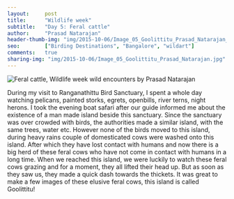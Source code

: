 ```yaml
---
layout:     post
title:      "Wildlife week"
subtitle:   "Day 5: Feral cattle"
author:     "Prasad Natarajan"
header-thumb-img: "img/2015-10-06/Image_05_Goolittitu_Prasad_Natarajan_thumb.jpg"
seo: 		["Birding Destinations", "Bangalore", "wildart"]
comments:   true
sharing-img: "img/2015-10-06/Image_05_Goolittitu_Prasad_Natarajan.jpg"
---
```



<img src="{{ site.baseurl }}/img/2015-10-06/Image_05_Goolittitu_Prasad_Natarajan.jpg" alt="Feral cattle, Wildlife week wild encounters by Prasad Natarajan">

<p>
During my visit to Ranganathittu Bird Sanctuary, I spent a whole day watching pelicans, painted storks, egrets, openbills, river terns, night herons. I took the evening boat safari after our guide informed me about the existence of a man made island beside this sanctuary. Since the sanctuary was over crowded with birds, the authorities made a similar island, with the same trees, water etc. However none of the birds moved to this island, during heavy rains couple of domesticated cows were washed onto this island. After which they have lost contact with humans and now there is a big herd of these feral cows who have not come in contact with humans in a long time. When we reached this island, we were luckily to watch these feral cows grazing and for a moment, they all lifted their head up. But as soon as they saw us, they made a quick dash towards the thickets. It was great to make a few images of these elusive feral cows, this island is called Goolittitu!
</p>